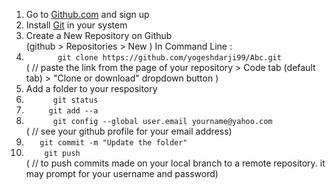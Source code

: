 1. Go to [Github.com](https://github.com) and sign up
1. Install [Git](https://git-scm.com/) in your system
1. Create a New Repository on Github <br>(github > Repositories > New )
In Command Line :
1. ```        git clone https://github.com/yogeshdarji99/Abc.git ``` 
        <br>( //  paste the link from the page of your repository > Code tab (default tab) > "Clone or download" dropdown button )
1. Add a folder to your respository
1. ```       git status      ```
1. ```      git add --a     ``` 
1. ```       git config --global user.email yourname@yahoo.com  ``` 
  <br>( // see your github profile for your email address)  
1. ```    git commit -m "Update the folder" ```
1. ```     git push  ```
       <br> ( // to push commits made on your local branch to a remote repository. it may prompt for your username and password)
 
